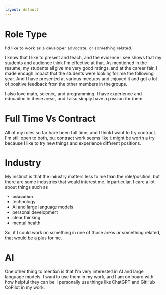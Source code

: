 ```yaml
---
layout: default
---
```


# Role Type

I'd like to work as a developer advocate, or something
related. 

I know that I like to present and teach, and the evidence I see
shows that my students and audience think I'm effective at that.
As mentioned in the resume, my students all give me very good
ratings, and at the career fair, I made enough impact that the
students were looking for me the following year.
And I have presented at various meetups and enjoyed it and
got a lot of positive feedback from the other members in the
groups.

I also love math, science, and programming. I have experience
and education in these areas, and I also simply have a passion
for them. 

# Full Time Vs Contract

All of my roles so far have been full time, and I think
I want to try contract. I'm still open to both, but contract
work seems like it might be worth a try because I like to
try new things and experience different positions.

# Industry

My instinct is that the industry matters less to me than
the role/position, but there are some industries that would
interest me. In particular, I care a lot about things such as

- education
- technology
- AI and large language models
- personal development
- clear thinking
- mental health

So, if I could work on something in one of those areas or
something related, that would be a plus for me.

# AI

One other thing to mention is that I'm very interested in AI
and large language models. I want to use them in my work,
and I am on board with how helpful they can be. I personally
use things like ChatGPT and GitHub CoPilot in my work.
